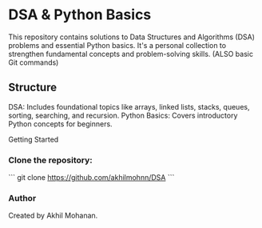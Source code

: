 # DSA & Python Basics
This repository contains solutions to Data Structures and Algorithms (DSA) problems and essential Python basics. It's a personal collection to strengthen fundamental concepts and problem-solving skills. (ALSO basic Git commands)

## Structure
DSA: Includes foundational topics like arrays, linked lists, stacks, queues, sorting, searching, and recursion.
Python Basics: Covers introductory Python concepts for beginners.

Getting Started
### Clone the repository:
\`\`\`
git clone https://github.com/akhilmohnn/DSA
\`\`\`
### Author
Created by Akhil Mohanan.
